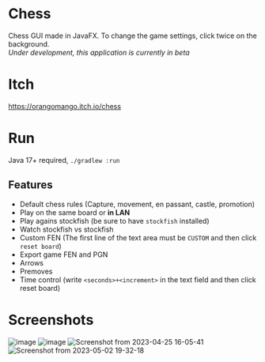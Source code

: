 # Chess
Chess GUI made in JavaFX. To change the game settings, click twice on the background.  
*Under development, this application is currently in beta*
# Itch
https://orangomango.itch.io/chess
# Run
Java 17+ required, `./gradlew :run`
## Features
* Default chess rules (Capture, movement, en passant, castle, promotion)
* Play on the same board or **in LAN**
* Play agains stockfish (be sure to have `stockfish` installed)
* Watch stockfish vs stockfish
* Custom FEN (The first line of the text area must be `CUSTOM` and then click `reset board`)
* Export game FEN and PGN
* Arrows
* Premoves
* Time control (write `<seconds>+<increment>` in the text field and then click reset board)

# Screenshots
![image](https://user-images.githubusercontent.com/61402409/236507038-099f9154-9668-4c95-9361-5d5b156c91c6.png)
![image](https://user-images.githubusercontent.com/61402409/234310007-e4e514eb-2837-442c-b9d7-db9cb75bd50d.png)
![Screenshot from 2023-04-25 16-05-41](https://user-images.githubusercontent.com/61402409/234302473-74633016-9f7b-476e-b104-803e29a8b10f.png)
![Screenshot from 2023-05-02 19-32-18](https://user-images.githubusercontent.com/61402409/235984400-e4388a1f-e218-45c8-bb29-7cf63d9be09b.png)
